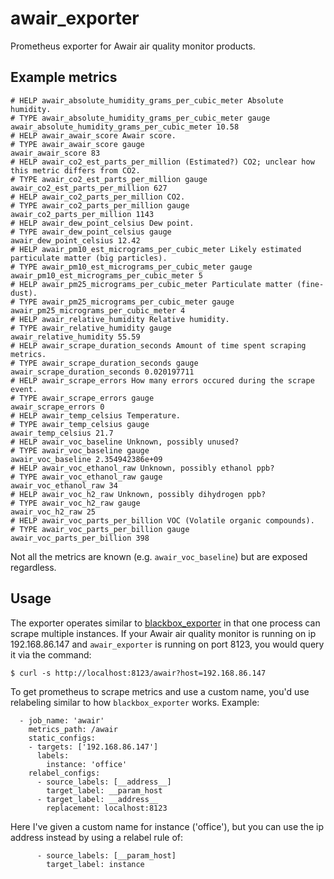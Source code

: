 # awair_exporter

Prometheus exporter for Awair air quality monitor products. 

## Example metrics

```
# HELP awair_absolute_humidity_grams_per_cubic_meter Absolute humidity.
# TYPE awair_absolute_humidity_grams_per_cubic_meter gauge
awair_absolute_humidity_grams_per_cubic_meter 10.58
# HELP awair_awair_score Awair score.
# TYPE awair_awair_score gauge
awair_awair_score 83
# HELP awair_co2_est_parts_per_million (Estimated?) CO2; unclear how this metric differs from CO2.
# TYPE awair_co2_est_parts_per_million gauge
awair_co2_est_parts_per_million 627
# HELP awair_co2_parts_per_million CO2.
# TYPE awair_co2_parts_per_million gauge
awair_co2_parts_per_million 1143
# HELP awair_dew_point_celsius Dew point.
# TYPE awair_dew_point_celsius gauge
awair_dew_point_celsius 12.42
# HELP awair_pm10_est_micrograms_per_cubic_meter Likely estimated particulate matter (big particles).
# TYPE awair_pm10_est_micrograms_per_cubic_meter gauge
awair_pm10_est_micrograms_per_cubic_meter 5
# HELP awair_pm25_micrograms_per_cubic_meter Particulate matter (fine-dust).
# TYPE awair_pm25_micrograms_per_cubic_meter gauge
awair_pm25_micrograms_per_cubic_meter 4
# HELP awair_relative_humidity Relative humidity.
# TYPE awair_relative_humidity gauge
awair_relative_humidity 55.59
# HELP awair_scrape_duration_seconds Amount of time spent scraping metrics.
# TYPE awair_scrape_duration_seconds gauge
awair_scrape_duration_seconds 0.020197711
# HELP awair_scrape_errors How many errors occured during the scrape event.
# TYPE awair_scrape_errors gauge
awair_scrape_errors 0
# HELP awair_temp_celsius Temperature.
# TYPE awair_temp_celsius gauge
awair_temp_celsius 21.7
# HELP awair_voc_baseline Unknown, possibly unused?
# TYPE awair_voc_baseline gauge
awair_voc_baseline 2.354942386e+09
# HELP awair_voc_ethanol_raw Unknown, possibly ethanol ppb?
# TYPE awair_voc_ethanol_raw gauge
awair_voc_ethanol_raw 34
# HELP awair_voc_h2_raw Unknown, possibly dihydrogen ppb?
# TYPE awair_voc_h2_raw gauge
awair_voc_h2_raw 25
# HELP awair_voc_parts_per_billion VOC (Volatile organic compounds).
# TYPE awair_voc_parts_per_billion gauge
awair_voc_parts_per_billion 398
```

Not all the metrics are known (e.g. `awair_voc_baseline`) but are exposed regardless.

## Usage

The exporter operates similar to [blackbox_exporter](https://github.com/prometheus/blackbox_exporter) in that one process can scrape multiple instances. If your Awair air quality monitor is running on ip 192.168.86.147  and `awair_exporter` is running on port 8123, you would query it via the command:

```
$ curl -s http://localhost:8123/awair?host=192.168.86.147
```

To get prometheus to scrape metrics and use a custom name, you'd use relabeling similar to how `blackbox_exporter` works. Example:

```
  - job_name: 'awair'
    metrics_path: /awair
    static_configs:
    - targets: ['192.168.86.147']
      labels:
        instance: 'office'
    relabel_configs:
      - source_labels: [__address__]
        target_label: __param_host
      - target_label: __address__
        replacement: localhost:8123
```

Here I've given a custom name for instance ('office'), but you can use the ip address instead by using a relabel rule of:
```
      - source_labels: [__param_host]
        target_label: instance
```